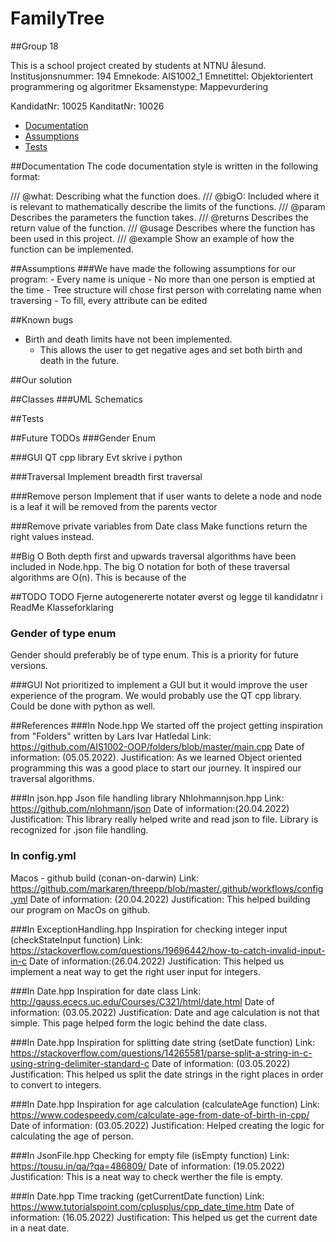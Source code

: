 # FamilyTree
##Group 18

This is a school project created by students at NTNU ålesund.
Institusjonsnummer: 194
Emnekode: AIS1002_1
Emnetittel: Objektorientert programmering og algoritmer
Eksamenstype: Mappevurdering

KandidatNr: 10025
KanditatNr: 10026

- [Documentation](#Documentation)
- [Assumptions](#Assumptions)
- [Tests](#Tests)

##Documentation
The code documentation style is written in the following format:

/// @what:      Describing what the function does.
/// @bigO:      Included where it is relevant to mathematically describe the limits of the functions.
/// @param      Describes the parameters the function takes.
/// @returns    Describes the return value of the function.
/// @usage      Describes where the function has been used in this project.
/// @example    Show an example of how the function can be implemented.

##Assumptions
###We have made the following assumptions for our program:
    - Every name is unique
    - No more than one person is emptied at the time
        - Tree structure will chose first person with correlating name when traversing
        - To fill, every attribute can be edited

##Known bugs
- Birth and death limits have not been implemented.
  - This allows the user to get negative ages and set both birth and death in the future.

##Our solution


##Classes
###UML Schematics

##Tests


##Future TODOs
###Gender
Enum

###GUI
QT cpp library
Evt skrive i python

###Traversal
Implement breadth first traversal

###Remove person
Implement that if user wants to delete a node and node is a leaf it will be removed from the parents vector

###Remove private variables from Date class
Make functions return the right values instead.

##Big O
Both depth first and upwards traversal algorithms have been included in Node.hpp.
The big O notation for both of these traversal algorithms are O(n).
This is because of the 

##TODO
TODO Fjerne autogenererte notater øverst og legge til kandidatnr i ReadMe
Klasseforklaring

### Gender of type enum
Gender should preferably be of type enum. This is a priority for future versions.

###GUI
Not prioritized to implement a GUI but it would improve the user experience of the program. 
We would probably use the QT cpp library. Could be done with python as well.

##References
###In Node.hpp
We started off the project getting inspiration from "Folders" written by Lars Ivar Hatledal
Link: https://github.com/AIS1002-OOP/folders/blob/master/main.cpp
Date of information: (05.05.2022).
Justification: 
As we learned Object oriented programming this was a good place to start our journey.
It inspired our traversal algorithms.

###In json.hpp
Json file handling library Nhlohmannjson.hpp
Link: https://github.com/nlohmann/json
Date of information:(20.04.2022)
Justification: This library really helped write and read json to file. Library is recognized for .json file handling.

### In config.yml
Macos - github build (conan-on-darwin)
Link: https://github.com/markaren/threepp/blob/master/.github/workflows/config.yml
Date of information: (20.04.2022)
Justification: This helped building our program on MacOs on github.

###In ExceptionHandling.hpp
Inspiration for checking integer input (checkStateInput function)
Link: https://stackoverflow.com/questions/19696442/how-to-catch-invalid-input-in-c
Date of information:(26.04.2022)
Justification: This helped us implement a neat way to get the right user input for integers.

###In Date.hpp
Inspiration for date class
Link: http://gauss.ececs.uc.edu/Courses/C321/html/date.html
Date of information: (03.05.2022)
Justification: Date and age calculation is not that simple. This page helped form the logic behind the date class.

###In Date.hpp
Inspiration for splitting date string (setDate function)
Link: https://stackoverflow.com/questions/14265581/parse-split-a-string-in-c-using-string-delimiter-standard-c
Date of information: (03.05.2022)
Justification: This helped us split the date strings in the right places in order to convert to integers.

###In Date.hpp
Inspiration for age calculation (calculateAge function)
Link: https://www.codespeedy.com/calculate-age-from-date-of-birth-in-cpp/
Date of information: (03.05.2022)
Justification: Helped creating the logic for calculating the age of person. 

###In JsonFile.hpp
Checking for empty file (isEmpty function)
Link: https://tousu.in/qa/?qa=486809/
Date of information: (19.05.2022)
Justification: This is a neat way to check werther the file is empty.

###In Date.hpp
Time tracking (getCurrentDate function)
Link: https://www.tutorialspoint.com/cplusplus/cpp_date_time.htm
Date of information: (16.05.2022)
Justification: This helped us get the current date in a neat date.